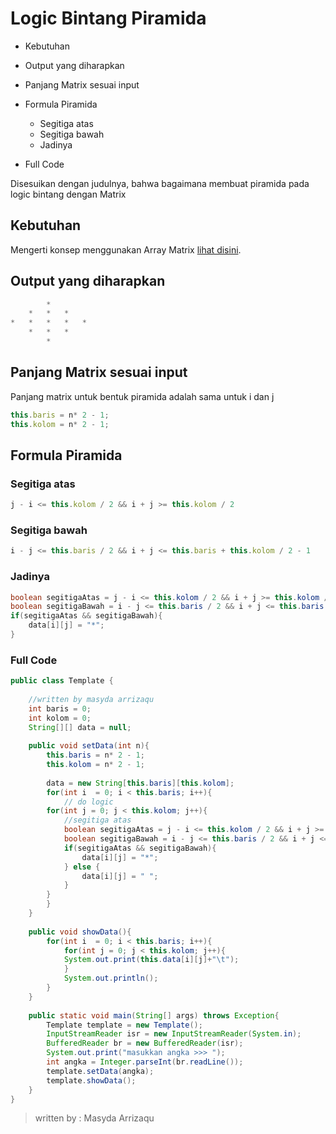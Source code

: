 # Logic Bintang Piramida 
* 	Kebutuhan
*	Output yang diharapkan
* 	Panjang Matrix sesuai input 
* 	Formula Piramida
	* Segitiga atas
	* Segitiga bawah
	* Jadinya 
	
* Full Code 

Disesuikan dengan judulnya, bahwa bagaimana membuat piramida pada logic bintang dengan Matrix

## Kebutuhan
Mengerti konsep menggunakan Array Matrix [lihat disini](https://arrizaqu.github.io/logic/template).
	
## Output yang diharapkan
```java
 	 	*	 	 
 	*	*	*	 
*	*	*	*	*
 	*	*	*	 
 	 	*	 	 
```

## Panjang Matrix sesuai input
Panjang matrix untuk bentuk piramida adalah sama untuk i dan j
```js
this.baris = n* 2 - 1;
this.kolom = n* 2 - 1;
```

## Formula Piramida
### Segitiga atas
```js
j - i <= this.kolom / 2 && i + j >= this.kolom / 2 
```
### Segitiga bawah
```js
i - j <= this.baris / 2 && i + j <= this.baris + this.kolom / 2 - 1
```

### Jadinya
```java
boolean segitigaAtas = j - i <= this.kolom / 2 && i + j >= this.kolom / 2;
boolean segitigaBawah = i - j <= this.baris / 2 && i + j <= this.baris + this.kolom / 2 - 1;
if(segitigaAtas && segitigaBawah){
	data[i][j] = "*";
}
``` 

### Full Code 
```java
public class Template {
	
	//written by masyda arrizaqu
	int baris = 0;
	int kolom = 0;
	String[][] data = null;
	
	public void setData(int n){
		this.baris = n* 2 - 1;
		this.kolom = n* 2 - 1;
		
		data = new String[this.baris][this.kolom];
		for(int i  = 0; i < this.baris; i++){
			// do logic 
		for(int j = 0; j < this.kolom; j++){
			//segitiga atas
			boolean segitigaAtas = j - i <= this.kolom / 2 && i + j >= this.kolom / 2;
			boolean segitigaBawah = i - j <= this.baris / 2 && i + j <= this.baris + this.kolom / 2 - 1;
			if(segitigaAtas && segitigaBawah){
				data[i][j] = "*";
			} else {
				data[i][j] = " ";
			}
		}
		}
	}
	
	public void showData(){
		for(int i  = 0; i < this.baris; i++){
			for(int j = 0; j < this.kolom; j++){
			System.out.print(this.data[i][j]+"\t");
			}
			System.out.println();
		}
	}
	
	public static void main(String[] args) throws Exception{
		Template template = new Template();
		InputStreamReader isr = new InputStreamReader(System.in);
		BufferedReader br = new BufferedReader(isr);
		System.out.print("masukkan angka >>> ");
		int angka = Integer.parseInt(br.readLine());
		template.setData(angka);
		template.showData();
	}
}
```

> written by : Masyda Arrizaqu